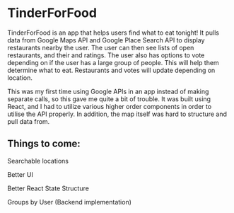 # TinderForFood

TinderForFood is an app that helps users find what to eat tonight! It pulls data from Google Maps API and Google Place Search API to display restaurants nearby the user. The user can then see lists of open restaurants, and their and ratings. The user also has options to vote depending on if the user has a large group of people. This will help them determine what to eat. Restaurants and votes will update depending on location.

This was my first time using Google APIs in an app instead of making separate calls, so this gave me quite a bit of trouble. It was built using React, and I had to utilize various higher order components in order to utilise the API properly. In addition, the map itself was hard to structure and pull data from.

## Things to come:
Searchable locations

Better UI

Better React State Structure

Groups by User (Backend implementation)
